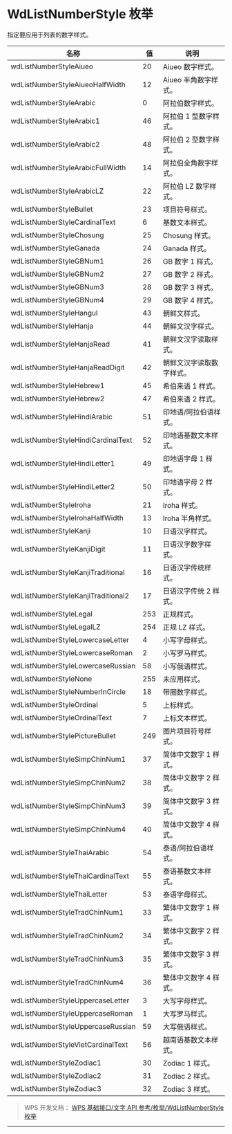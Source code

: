 # WdListNumberStyle 枚举

指定要应用于列表的数字样式。

| 名称                               | 值  | 说明                     |
|------------------------------------|-----|--------------------------|
| wdListNumberStyleAiueo             | 20  | Aiueo 数字样式。         |
| wdListNumberStyleAiueoHalfWidth    | 12  | Aiueo 半角数字样式。     |
| wdListNumberStyleArabic            | 0   | 阿拉伯数字样式。         |
| wdListNumberStyleArabic1           | 46  | 阿拉伯 1 型数字样式。    |
| wdListNumberStyleArabic2           | 48  | 阿拉伯 2 型数字样式。    |
| wdListNumberStyleArabicFullWidth   | 14  | 阿拉伯全角数字样式。     |
| wdListNumberStyleArabicLZ          | 22  | 阿拉伯 LZ 数字样式。     |
| wdListNumberStyleBullet            | 23  | 项目符号样式。           |
| wdListNumberStyleCardinalText      | 6   | 基数文本样式。           |
| wdListNumberStyleChosung           | 25  | Chosung 样式。           |
| wdListNumberStyleGanada            | 24  | Ganada 样式。            |
| wdListNumberStyleGBNum1            | 26  | GB 数字 1 样式。         |
| wdListNumberStyleGBNum2            | 27  | GB 数字 2 样式。         |
| wdListNumberStyleGBNum3            | 28  | GB 数字 3 样式。         |
| wdListNumberStyleGBNum4            | 29  | GB 数字 4 样式。         |
| wdListNumberStyleHangul            | 43  | 朝鲜文样式。             |
| wdListNumberStyleHanja             | 44  | 朝鲜文汉字样式。         |
| wdListNumberStyleHanjaRead         | 41  | 朝鲜文汉字读取样式。     |
| wdListNumberStyleHanjaReadDigit    | 42  | 朝鲜文汉字读取数字样式。 |
| wdListNumberStyleHebrew1           | 45  | 希伯来语 1 样式。        |
| wdListNumberStyleHebrew2           | 47  | 希伯来语 2 样式。        |
| wdListNumberStyleHindiArabic       | 51  | 印地语/阿拉伯语样式。    |
| wdListNumberStyleHindiCardinalText | 52  | 印地语基数文本样式。     |
| wdListNumberStyleHindiLetter1      | 49  | 印地语字母 1 样式。      |
| wdListNumberStyleHindiLetter2      | 50  | 印地语字母 2 样式。      |
| wdListNumberStyleIroha             | 21  | Iroha 样式。             |
| wdListNumberStyleIrohaHalfWidth    | 13  | Iroha 半角样式。         |
| wdListNumberStyleKanji             | 10  | 日语汉字样式。           |
| wdListNumberStyleKanjiDigit        | 11  | 日语汉字数字样式。       |
| wdListNumberStyleKanjiTraditional  | 16  | 日语汉字传统样式。       |
| wdListNumberStyleKanjiTraditional2 | 17  | 日语汉字传统 2 样式。    |
| wdListNumberStyleLegal             | 253 | 正规样式。               |
| wdListNumberStyleLegalLZ           | 254 | 正规 LZ 样式。           |
| wdListNumberStyleLowercaseLetter   | 4   | 小写字母样式。           |
| wdListNumberStyleLowercaseRoman    | 2   | 小写罗马样式。           |
| wdListNumberStyleLowercaseRussian  | 58  | 小写俄语样式。           |
| wdListNumberStyleNone              | 255 | 未应用样式。             |
| wdListNumberStyleNumberInCircle    | 18  | 带圈数字样式。           |
| wdListNumberStyleOrdinal           | 5   | 上标样式。               |
| wdListNumberStyleOrdinalText       | 7   | 上标文本样式。           |
| wdListNumberStylePictureBullet     | 249 | 图片项目符号样式。       |
| wdListNumberStyleSimpChinNum1      | 37  | 简体中文数字 1 样式。    |
| wdListNumberStyleSimpChinNum2      | 38  | 简体中文数字 2 样式。    |
| wdListNumberStyleSimpChinNum3      | 39  | 简体中文数字 3 样式。    |
| wdListNumberStyleSimpChinNum4      | 40  | 简体中文数字 4 样式。    |
| wdListNumberStyleThaiArabic        | 54  | 泰语/阿拉伯语样式。      |
| wdListNumberStyleThaiCardinalText  | 55  | 泰语基数文本样式。       |
| wdListNumberStyleThaiLetter        | 53  | 泰语字母样式。           |
| wdListNumberStyleTradChinNum1      | 33  | 繁体中文数字 1 样式。    |
| wdListNumberStyleTradChinNum2      | 34  | 繁体中文数字 2 样式。    |
| wdListNumberStyleTradChinNum3      | 35  | 繁体中文数字 3 样式。    |
| wdListNumberStyleTradChinNum4      | 36  | 繁体中文数字 4 样式。    |
| wdListNumberStyleUppercaseLetter   | 3   | 大写字母样式。           |
| wdListNumberStyleUppercaseRoman    | 1   | 大写罗马样式。           |
| wdListNumberStyleUppercaseRussian  | 59  | 大写俄语样式。           |
| wdListNumberStyleVietCardinalText  | 56  | 越南语基数文本样式。     |
| wdListNumberStyleZodiac1           | 30  | Zodiac 1 样式。          |
| wdListNumberStyleZodiac2           | 31  | Zodiac 2 样式。          |
| wdListNumberStyleZodiac3           | 32  | Zodiac 3 样式。          |

> WPS 开发文档： [WPS 基础接口/文字 API 参考/枚举/WdListNumberStyle 枚举](https://qn.cache.wpscdn.cn/encs/doc/office_v19/topics/WPS%20%E5%9F%BA%E7%A1%80%E6%8E%A5%E5%8F%A3/%E6%96%87%E5%AD%97%20API%20%E5%8F%82%E8%80%83/%E6%9E%9A%E4%B8%BE/WdListNumberStyle%20%E6%9E%9A%E4%B8%BE.html)

------------------------------------------------------------------------
